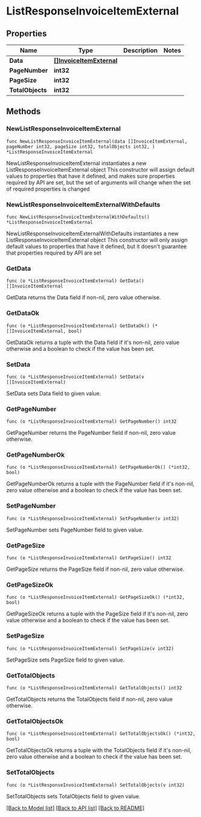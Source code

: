 # ListResponseInvoiceItemExternal

## Properties

Name | Type | Description | Notes
------------ | ------------- | ------------- | -------------
**Data** | [**[]InvoiceItemExternal**](InvoiceItemExternal.md) |  | 
**PageNumber** | **int32** |  | 
**PageSize** | **int32** |  | 
**TotalObjects** | **int32** |  | 

## Methods

### NewListResponseInvoiceItemExternal

`func NewListResponseInvoiceItemExternal(data []InvoiceItemExternal, pageNumber int32, pageSize int32, totalObjects int32, ) *ListResponseInvoiceItemExternal`

NewListResponseInvoiceItemExternal instantiates a new ListResponseInvoiceItemExternal object
This constructor will assign default values to properties that have it defined,
and makes sure properties required by API are set, but the set of arguments
will change when the set of required properties is changed

### NewListResponseInvoiceItemExternalWithDefaults

`func NewListResponseInvoiceItemExternalWithDefaults() *ListResponseInvoiceItemExternal`

NewListResponseInvoiceItemExternalWithDefaults instantiates a new ListResponseInvoiceItemExternal object
This constructor will only assign default values to properties that have it defined,
but it doesn't guarantee that properties required by API are set

### GetData

`func (o *ListResponseInvoiceItemExternal) GetData() []InvoiceItemExternal`

GetData returns the Data field if non-nil, zero value otherwise.

### GetDataOk

`func (o *ListResponseInvoiceItemExternal) GetDataOk() (*[]InvoiceItemExternal, bool)`

GetDataOk returns a tuple with the Data field if it's non-nil, zero value otherwise
and a boolean to check if the value has been set.

### SetData

`func (o *ListResponseInvoiceItemExternal) SetData(v []InvoiceItemExternal)`

SetData sets Data field to given value.


### GetPageNumber

`func (o *ListResponseInvoiceItemExternal) GetPageNumber() int32`

GetPageNumber returns the PageNumber field if non-nil, zero value otherwise.

### GetPageNumberOk

`func (o *ListResponseInvoiceItemExternal) GetPageNumberOk() (*int32, bool)`

GetPageNumberOk returns a tuple with the PageNumber field if it's non-nil, zero value otherwise
and a boolean to check if the value has been set.

### SetPageNumber

`func (o *ListResponseInvoiceItemExternal) SetPageNumber(v int32)`

SetPageNumber sets PageNumber field to given value.


### GetPageSize

`func (o *ListResponseInvoiceItemExternal) GetPageSize() int32`

GetPageSize returns the PageSize field if non-nil, zero value otherwise.

### GetPageSizeOk

`func (o *ListResponseInvoiceItemExternal) GetPageSizeOk() (*int32, bool)`

GetPageSizeOk returns a tuple with the PageSize field if it's non-nil, zero value otherwise
and a boolean to check if the value has been set.

### SetPageSize

`func (o *ListResponseInvoiceItemExternal) SetPageSize(v int32)`

SetPageSize sets PageSize field to given value.


### GetTotalObjects

`func (o *ListResponseInvoiceItemExternal) GetTotalObjects() int32`

GetTotalObjects returns the TotalObjects field if non-nil, zero value otherwise.

### GetTotalObjectsOk

`func (o *ListResponseInvoiceItemExternal) GetTotalObjectsOk() (*int32, bool)`

GetTotalObjectsOk returns a tuple with the TotalObjects field if it's non-nil, zero value otherwise
and a boolean to check if the value has been set.

### SetTotalObjects

`func (o *ListResponseInvoiceItemExternal) SetTotalObjects(v int32)`

SetTotalObjects sets TotalObjects field to given value.



[[Back to Model list]](../README.md#documentation-for-models) [[Back to API list]](../README.md#documentation-for-api-endpoints) [[Back to README]](../README.md)


